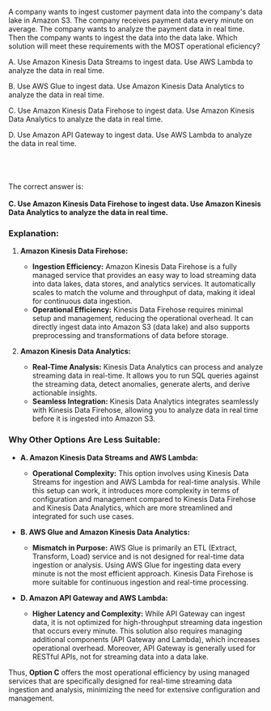 A company wants to ingest customer payment data into the company's data lake in Amazon S3. The company receives payment data every minute on average. The company wants to analyze the payment data in real time. Then the company wants to ingest the data into the data lake. Which solution will meet these requirements with the MOST operational eficiency? 

A. Use Amazon Kinesis Data Streams to ingest data. Use AWS Lambda to analyze the data in real time. 

B. Use AWS Glue to ingest data. Use Amazon Kinesis Data Analytics to analyze the data in real time.

C. Use Amazon Kinesis Data Firehose to ingest data. Use Amazon Kinesis Data Analytics to analyze the data in real time. 

D. Use Amazon API Gateway to ingest data. Use AWS Lambda to analyze the data in real time.
\
\
\
\
\
The correct answer is:\
\
**C. Use Amazon Kinesis Data Firehose to ingest data. Use Amazon Kinesis Data Analytics to analyze the data in real time.**

### Explanation:

1. **Amazon Kinesis Data Firehose:**
    - **Ingestion Efficiency:** Amazon Kinesis Data Firehose is a fully managed service that provides an easy way to load streaming data into data lakes, data stores, and analytics services. It automatically scales to match the volume and throughput of data, making it ideal for continuous data ingestion.
    - **Operational Efficiency:** Kinesis Data Firehose requires minimal setup and management, reducing the operational overhead. It can directly ingest data into Amazon S3 (data lake) and also supports preprocessing and transformations of data before storage.

2. **Amazon Kinesis Data Analytics:**
    - **Real-Time Analysis:** Kinesis Data Analytics can process and analyze streaming data in real-time. It allows you to run SQL queries against the streaming data, detect anomalies, generate alerts, and derive actionable insights.
    - **Seamless Integration:** Kinesis Data Analytics integrates seamlessly with Kinesis Data Firehose, allowing you to analyze data in real time before it is ingested into Amazon S3.

### Why Other Options Are Less Suitable:

- **A. Amazon Kinesis Data Streams and AWS Lambda:**
    - **Operational Complexity:** This option involves using Kinesis Data Streams for ingestion and AWS Lambda for real-time analysis. While this setup can work, it introduces more complexity in terms of configuration and management compared to Kinesis Data Firehose and Kinesis Data Analytics, which are more streamlined and integrated for such use cases.

- **B. AWS Glue and Amazon Kinesis Data Analytics:**
    - **Mismatch in Purpose:** AWS Glue is primarily an ETL (Extract, Transform, Load) service and is not designed for real-time data ingestion or analysis. Using AWS Glue for ingesting data every minute is not the most efficient approach. Kinesis Data Firehose is more suitable for continuous ingestion and real-time processing.

- **D. Amazon API Gateway and AWS Lambda:**
    - **Higher Latency and Complexity:** While API Gateway can ingest data, it is not optimized for high-throughput streaming data ingestion that occurs every minute. This solution also requires managing additional components (API Gateway and Lambda), which increases operational overhead. Moreover, API Gateway is generally used for RESTful APIs, not for streaming data into a data lake.

Thus, **Option C** offers the most operational efficiency by using managed services that are specifically designed for real-time streaming data ingestion and analysis, minimizing the need for extensive configuration and management.